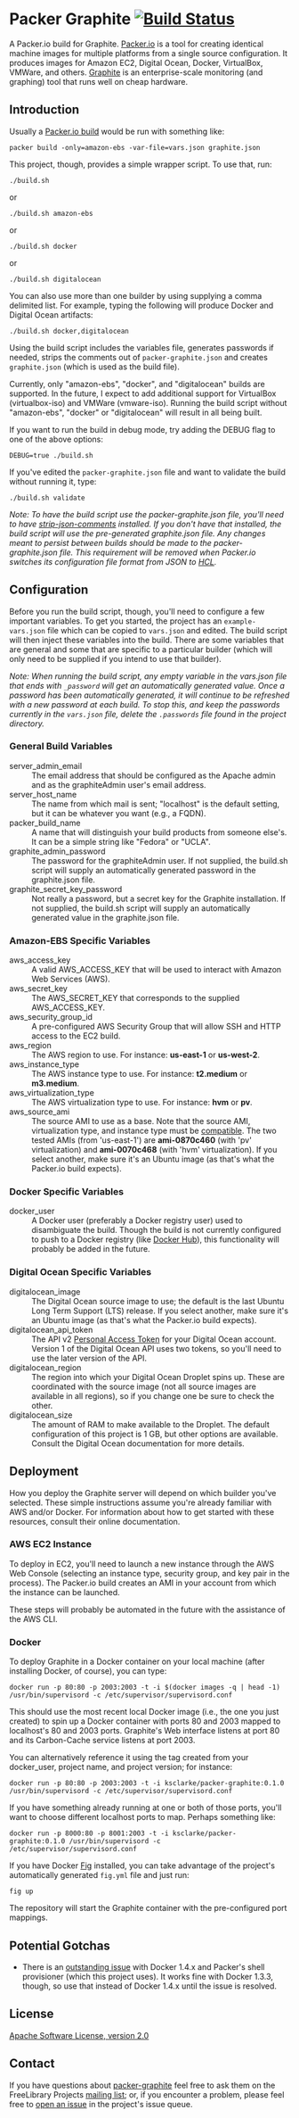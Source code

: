 # Packer Graphite [![Build Status](https://travis-ci.org/ksclarke/packer-graphite.png?branch=master)](https://travis-ci.org/ksclarke/packer-graphite)

A Packer.io build for Graphite.  [Packer.io](http://www.packer.io/) is a tool for creating identical machine images for multiple platforms from a single source configuration.  It produces images for Amazon EC2, Digital Ocean, Docker, VirtualBox, VMWare, and others.  [Graphite](https://graphite.readthedocs.org/en/latest/) is an enterprise-scale monitoring (and graphing) tool that runs well on cheap hardware.

## Introduction

Usually a [Packer.io build](http://www.packer.io/docs/command-line/build.html) would be run with something like:

    packer build -only=amazon-ebs -var-file=vars.json graphite.json

This project, though, provides a simple wrapper script. To use that, run:

    ./build.sh

or

    ./build.sh amazon-ebs

or

    ./build.sh docker

or

    ./build.sh digitalocean

You can also use more than one builder by using supplying a comma delimited list. For example, typing the following will produce Docker and Digital Ocean artifacts:

    ./build.sh docker,digitalocean

Using the build script includes the variables file, generates passwords if needed, strips the comments out of `packer-graphite.json` and creates `graphite.json` (which is used as the build file).

Currently, only "amazon-ebs", "docker", and "digitalocean" builds are supported. In the future, I expect to add additional support for VirtualBox (virtualbox-iso) and VMWare (vmware-iso).  Running the build script without "amazon-ebs", "docker" or "digitalocean" will result in all being built.

If you want to run the build in debug mode, try adding the DEBUG flag to one of the above options:

    DEBUG=true ./build.sh

If you've edited the `packer-graphite.json` file and want to validate the build without running it, type:

    ./build.sh validate

_Note: To have the build script use the packer-graphite.json file, you'll need to have [strip-json-comments](https://github.com/sindresorhus/strip-json-comments) installed.  If you don't have that installed, the build script will use the pre-generated graphite.json file. Any changes meant to persist between builds should be made to the packer-graphite.json file. This requirement will be removed when Packer.io switches its configuration file format from JSON to [HCL](https://github.com/hashicorp/hcl)._

## Configuration

Before you run the build script, though, you'll need to configure a few important variables.  To get you started, the project has an `example-vars.json` file which can be copied to `vars.json` and edited.  The build script will then inject these variables into the build.  There are some variables that are general and some that are specific to a particular builder (which will only need to be supplied if you intend to use that builder).

_Note: When running the build script, any empty variable in the vars.json file that ends with `_password` will get an automatically generated value. Once a password has been automatically generated, it will continue to be refreshed with a new password at each build.  To stop this, and keep the passwords currently in the `vars.json` file, delete the `.passwords` file found in the project directory._

### General Build Variables

<dl>

  <dt>server_admin_email</dt>
  <dd>The email address that should be configured as the Apache admin and as the graphiteAdmin user's email address.</dd>

  <dt>server_host_name</dt>
  <dd>The name from which mail is sent; "localhost" is the default setting, but it can be whatever you want (e.g., a FQDN).</dd>

  <dt>packer_build_name</dt>
  <dd>A name that will distinguish your build products from someone else's. It can be a simple string like "Fedora" or "UCLA".</dd>

  <dt>graphite_admin_password</dt>
  <dd>The password for the graphiteAdmin user. If not supplied, the build.sh script will supply an automatically generated password in the graphite.json file.</dd>

  <dt>graphite_secret_key_password</dt>
  <dd>Not really a password, but a secret key for the Graphite installation. If not supplied, the build.sh script will supply an automatically generated value in the graphite.json file.</dd>

</dl>

### Amazon-EBS Specific Variables

<dl>

  <dt>aws_access_key</dt>
  <dd>A valid AWS_ACCESS_KEY that will be used to interact with Amazon Web Services (AWS).</dd>

  <dt>aws_secret_key</dt>
  <dd>The AWS_SECRET_KEY that corresponds to the supplied AWS_ACCESS_KEY.</dd>

  <dt>aws_security_group_id</dt>
  <dd>A pre-configured AWS Security Group that will allow SSH and HTTP access to the EC2 build.</dd>

  <dt>aws_region</dt>
  <dd>The AWS region to use. For instance: <strong>us-east-1</strong> or <strong>us-west-2</strong>.</dd>

  <dt>aws_instance_type</dt>
  <dd>The AWS instance type to use. For instance: <strong>t2.medium</strong> or <strong>m3.medium</strong>.</dd>

  <dt>aws_virtualization_type</dt>
  <dd>The AWS virtualization type to use. For instance: <strong>hvm</strong> or <strong>pv</strong>.</dd>

  <dt>aws_source_ami</dt>
  <dd>The source AMI to use as a base. Note that the source AMI, virtualization type, and instance type must be <a href="http://aws.amazon.com/amazon-linux-ami/instance-type-matrix/">compatible</a>. The two tested AMIs (from 'us-east-1') are <strong>ami-0870c460</strong> (with 'pv' virtualization) and <strong>ami-0070c468</strong> (with 'hvm' virtualization). If you select another, make sure it's an Ubuntu image (as that's what the Packer.io build expects).</dd>

</dl>

### Docker Specific Variables

<dl>

  <dt>docker_user</dt>
  <dd>A Docker user (preferably a Docker registry user) used to disambiguate the build. Though the build is not currently configured to push to a Docker registry (like <a href="https://hub.docker.com/">Docker Hub</a>), this functionality will probably be added in the future.</dd>

</dl>

### Digital Ocean Specific Variables

<dl>

  <dt>digitalocean_image</dt>
  <dd>The Digital Ocean source image to use; the default is the last Ubuntu Long Term Support (LTS) release. If you select another, make sure it's an Ubuntu image (as that's what the Packer.io build expects).</dd>

  <dt>digitalocean_api_token</dt>
  <dd>The API v2 <a href="https://cloud.digitalocean.com/settings/applications">Personal Access Token</a> for your Digital Ocean account. Version 1 of the Digital Ocean API uses two tokens, so you'll need to use the later version of the API.</dd>

  <dt>digitalocean_region</dt>
  <dd>The region into which your Digital Ocean Droplet spins up.  These are coordinated with the source image (not all source images are available in all regions), so if you change one be sure to check the other.</dd>

  <dt>digitalocean_size</dt>
  <dd>The amount of RAM to make available to the Droplet.  The default configuration of this project is 1 GB, but other options are available.  Consult the Digital Ocean documentation for more details.</dd>

</dl>

## Deployment

How you deploy the Graphite server will depend on which builder you've selected. These simple instructions assume you're already familiar with AWS and/or Docker.  For information about how to get started with these resources, consult their online documentation.

### AWS EC2 Instance

To deploy in EC2, you'll need to launch a new instance through the AWS Web Console (selecting an instance type, security group, and key pair in the process). The Packer.io build creates an AMI in your account from which the instance can be launched.

These steps will probably be automated in the future with the assistance of the AWS CLI.

### Docker

To deploy Graphite in a Docker container on your local machine (after installing Docker, of course), you can type:

    docker run -p 80:80 -p 2003:2003 -t -i $(docker images -q | head -1) /usr/bin/supervisord -c /etc/supervisor/supervisord.conf

This should use the most recent local Docker image (i.e., the one you just created) to spin up a Docker container with ports 80 and 2003 mapped to localhost's 80 and 2003 ports.  Graphite's Web interface listens at port 80 and its Carbon-Cache service listens at port 2003.

You can alternatively reference it using the tag created from your docker_user, project name, and project version; for instance:

    docker run -p 80:80 -p 2003:2003 -t -i ksclarke/packer-graphite:0.1.0 /usr/bin/supervisord -c /etc/supervisor/supervisord.conf

If you have something already running at one or both of those ports, you'll want to choose different localhost ports to map.  Perhaps something like:

    docker run -p 8000:80 -p 8001:2003 -t -i ksclarke/packer-graphite:0.1.0 /usr/bin/supervisord -c /etc/supervisor/supervisord.conf

If you have Docker [Fig](http://www.fig.sh/) installed, you can take advantage of the project's automatically generated `fig.yml` file and just run:

    fig up

The repository will start the Graphite container with the pre-configured port mappings.

## Potential Gotchas

* There is an [outstanding issue](https://github.com/mitchellh/packer/issues/1752) with Docker 1.4.x and Packer's shell provisioner (which this project uses).  It works fine with Docker 1.3.3, though, so use that instead of Docker 1.4.x until the issue is resolved.

## License

[Apache Software License, version 2.0](LICENSE)

## Contact

If you have questions about [packer-graphite](http://github.com/ksclarke/packer-graphite) feel free to ask them on the FreeLibrary Projects [mailing list](https://groups.google.com/forum/#!forum/freelibrary-projects); or, if you encounter a problem, please feel free to [open an issue](https://github.com/ksclarke/packer-graphite/issues "GitHub Issue Queue") in the project's issue queue.
